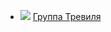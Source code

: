 * ![](/books/sf_action/Владимир%20Березин/Группа%20Тревиля.jpg) [Группа Тревиля](/books/sf_action/Владимир%20Березин/Группа%20Тревиля)